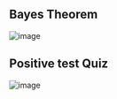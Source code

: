 ## Bayes Theorem
![image](https://user-images.githubusercontent.com/23666146/121822004-760e5480-cc51-11eb-92ba-6141f9931481.png)

## Positive test Quiz

![image](https://user-images.githubusercontent.com/23666146/121822125-3b58ec00-cc52-11eb-93f0-551fdae797e9.png)
